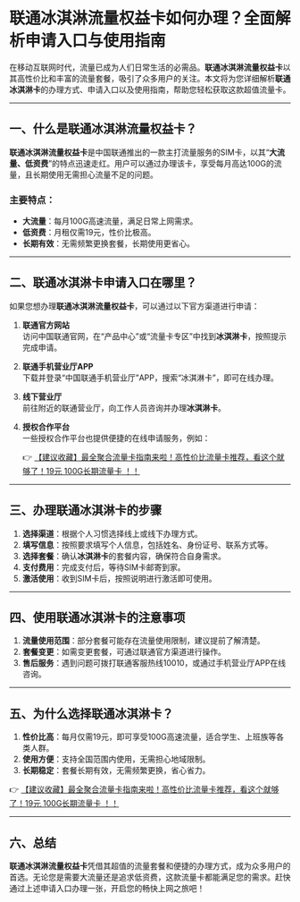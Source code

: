 # 联通冰淇淋流量权益卡如何办理？全面解析申请入口与使用指南

在移动互联网时代，流量已成为人们日常生活的必需品。**联通冰淇淋流量权益卡**以其高性价比和丰富的流量套餐，吸引了众多用户的关注。本文将为您详细解析**联通冰淇淋卡**的办理方式、申请入口以及使用指南，帮助您轻松获取这款超值流量卡。

---

## 一、什么是联通冰淇淋流量权益卡？

**联通冰淇淋流量权益卡**是中国联通推出的一款主打流量服务的SIM卡，以其“**大流量、低资费**”的特点迅速走红。用户可以通过办理该卡，享受每月高达100G的流量，且长期使用无需担心流量不足的问题。

### 主要特点：
- **大流量**：每月100G高速流量，满足日常上网需求。
- **低资费**：月租仅需19元，性价比极高。
- **长期有效**：无需频繁更换套餐，长期使用更省心。

---

## 二、联通冰淇淋卡申请入口在哪里？

如果您想办理**联通冰淇淋流量权益卡**，可以通过以下官方渠道进行申请：

1. **联通官方网站**  
   访问中国联通官网，在“产品中心”或“流量卡专区”中找到**冰淇淋卡**，按照提示完成申请。

2. **联通手机营业厅APP**  
   下载并登录“中国联通手机营业厅”APP，搜索“冰淇淋卡”，即可在线办理。

3. **线下营业厅**  
   前往附近的联通营业厅，向工作人员咨询并办理**冰淇淋卡**。

4. **授权合作平台**  
   一些授权合作平台也提供便捷的在线申请服务，例如：

   👉 [【建议收藏】最全聚合流量卡指南来啦！高性价比流量卡推荐，看这个就够了！19元 100G长期流量卡 ！！](https://bit.ly/Liuliangka)

---

## 三、办理联通冰淇淋卡的步骤

1. **选择渠道**：根据个人习惯选择线上或线下办理方式。
2. **填写信息**：按照要求填写个人信息，包括姓名、身份证号、联系方式等。
3. **选择套餐**：确认**冰淇淋卡**的套餐内容，确保符合自身需求。
4. **支付费用**：完成支付后，等待SIM卡邮寄到家。
5. **激活使用**：收到SIM卡后，按照说明进行激活即可使用。

---

## 四、使用联通冰淇淋卡的注意事项

1. **流量使用范围**：部分套餐可能存在流量使用限制，建议提前了解清楚。
2. **套餐变更**：如需变更套餐，可通过联通官方渠道进行操作。
3. **售后服务**：遇到问题可拨打联通客服热线10010，或通过手机营业厅APP在线咨询。

---

## 五、为什么选择联通冰淇淋卡？

1. **性价比高**：每月仅需19元，即可享受100G高速流量，适合学生、上班族等各类人群。
2. **使用方便**：支持全国范围内使用，无需担心地域限制。
3. **长期稳定**：套餐长期有效，无需频繁更换，省心省力。

👉 [【建议收藏】最全聚合流量卡指南来啦！高性价比流量卡推荐，看这个就够了！19元 100G长期流量卡 ！！](https://bit.ly/Liuliangka)

---

## 六、总结

**联通冰淇淋流量权益卡**凭借其超值的流量套餐和便捷的办理方式，成为众多用户的首选。无论您是需要大流量还是追求低资费，这款流量卡都能满足您的需求。赶快通过上述申请入口办理一张，开启您的畅快上网之旅吧！